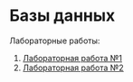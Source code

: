 # Базы данных

Лабораторные работы:

1. [Лабораторная работа №1](Lab1_MS_Access.pdf)
2. [Лабораторная работа №2](Lab2.md)
